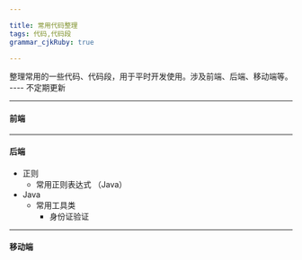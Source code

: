 ```yaml
---

title: 常用代码整理
tags: 代码,代码段
grammar_cjkRuby: true

---
```


整理常用的一些代码、代码段，用于平时开发使用。涉及前端、后端、移动端等。 ---- 不定期更新


----------


#### **前端**



----------


 #### **后端**
  - 正则
    - 常用正则表达式 （Java）
  - Java
    - 常用工具类
      - 身份证验证
      


----------


 #### **移动端**
 
 
 